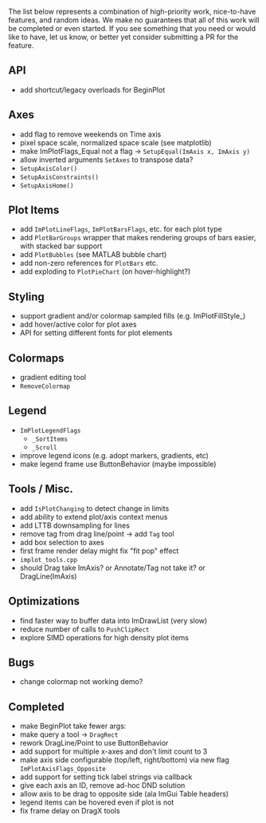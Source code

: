 The list below represents a combination of high-priority work, nice-to-have features, and random ideas. We make no guarantees that all of this work will be completed or even started. If you see something that you need or would like to have, let us know, or better yet consider submitting a PR for the feature.

## API

- add shortcut/legacy overloads for BeginPlot

## Axes

- add flag to remove weekends on Time axis
- pixel space scale, normalized space scale (see matplotlib)
- make ImPlotFlags_Equal not a flag -> `SetupEqual(ImAxis x, ImAxis y)`
- allow inverted arguments `SetAxes` to transpose data?
- `SetupAxisColor()`
- `SetupAxisConstraints()`
- `SetupAxisHome()`   

## Plot Items

- add `ImPlotLineFlags`, `ImPlotBarsFlags`, etc. for each plot type
- add `PlotBarGroups` wrapper that makes rendering groups of bars easier, with stacked bar support
- add `PlotBubbles` (see MATLAB bubble chart)
- add non-zero references for `PlotBars` etc.
- add exploding to `PlotPieChart` (on hover-highlight?)

## Styling

- support gradient and/or colormap sampled fills (e.g. ImPlotFillStyle_)
- add hover/active color for plot axes
- API for setting different fonts for plot elements

## Colormaps

- gradient editing tool
- `RemoveColormap`

## Legend

- `ImPlotLegendFlags`
    - `_SortItems`
    - `_Scroll`
- improve legend icons (e.g. adopt markers, gradients, etc)
- make legend frame use ButtonBehavior (maybe impossible)

## Tools / Misc.

- add `IsPlotChanging` to detect change in limits
- add ability to extend plot/axis context menus
- add LTTB downsampling for lines
- remove tag from drag line/point -> add `Tag` tool
- add box selection to axes
- first frame render delay might fix "fit pop" effect
- `implot_tools.cpp`
- should Drag take ImAxis? or Annotate/Tag not take it? or DragLine(ImAxis)

## Optimizations

- find faster way to buffer data into ImDrawList (very slow)
- reduce number of calls to `PushClipRect`
- explore SIMD operations for high density plot items

## Bugs

- change colormap not working demo?


## Completed
- make BeginPlot take fewer args:
- make query a tool -> `DragRect`
- rework DragLine/Point to use ButtonBehavior
- add support for multiple x-axes and don't limit count to 3
- make axis side configurable (top/left, right/bottom) via new flag `ImPlotAxisFlags_Opposite`
- add support for setting tick label strings via callback
- give each axis an ID, remove ad-hoc DND solution
- allow axis to be drag to opposite side (ala ImGui Table headers)
- legend items can be hovered even if plot is not
- fix frame delay on DragX tools
